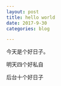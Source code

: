 ```yaml
---
layout: post
title: hello world
date: 2017-9-30
categories: blog

---
```


今天是个好日子。

明天四个好私自

后台十个好日子
